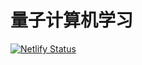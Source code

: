 # 量子计算机学习

[![Netlify Status](https://api.netlify.com/api/v1/badges/cc9d3729-9ba0-4ec2-92d9-9bd1720ac4df/deploy-status)](https://app.netlify.com/sites/qlearn/deploys)